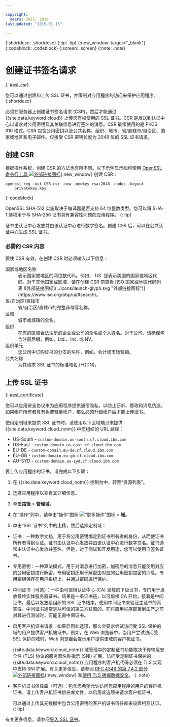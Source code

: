 ```yaml
---

copyright:
  years: 2015, 2019
lastupdated: "2019-01-15"

---
```


{:shortdesc: .shortdesc}
{:tip: .tip}
{:new_window: target="_blank"}
{:codeblock: .codeblock}
{:screen: .screen}
{:note: .note}

# 创建证书签名请求
{: #ssl_csr}

您可以通过创建和上传 SSL 证书，并限制对应用程序的访问来保护应用程序。
{:shortdesc}

必须在服务器上创建证书签名请求 (CSR)，然后才能通过 {{site.data.keyword.cloud}} 上传您有权使用的 SSL 证书。CSR 是发送到认证中心以请求对公用密钥及其关联信息进行签名的消息。CSR 最常使用的是 PKCS #10 格式。CSR 包含公用密钥以及公共名称、组织、城市、省/直辖市/自治区、国家或地区和电子邮件。仅接受 CSR 密钥长度为 2048 位的 SSL 证书请求。

## 创建 CSR

根据操作系统，创建 CSR 的方法也有所不同。以下示例显示如何使用 [OpenSSL 命令行工具 ![外部链接图标](../icons/launch-glyph.svg "外部链接图标")](http://www.openssl.org/){:new_window} 创建 CSR：

```
openssl req -out CSR.csr -new -newkey rsa:2048 -nodes -keyout
    privatekey.key
```
{: codeblock}

OpenSSL SHA-512 实施取决于编译器是否支持 64 位整数类型。您可以将 SHA-1 选项用于与 SHA-256 证书具有兼容性问题的应用程序。
{: tip}

证书由认证中心发放并由该认证中心进行数字签名。创建 CSR 后，可以在公共认证中心生成 SSL 证书。

### 必需的 CSR 内容

要使 CSR 有效，在创建 CSR 时必须输入以下信息：

<dl>
<dt>国家或地区名称</dt>
<dd>表示国家或地区的两位数代码。例如，`US` 是表示美国的国家或地区代码。对于其他国家或区域，请在创建 CSR 前查看 [ISO 国家或地区代码列表 ![外部链接图标](../icons/launch-glyph.svg "外部链接图标")](https://www.iso.org/obp/ui/#search)。
</dd>
<dt>省/自治区/直辖市</dt>
<dd>省/自治区/直辖市的完整非缩写名称。</dd>
<dt>区域</dt>
<dd>城市或城镇的全名。</dd>
<dt>组织</dt>
<dd>在您的区域合法注册的企业或公司的全名或个人姓名。对于公司，请确保包含注册后缀，例如，Ltd.、Inc. 或 NV。</dd>
<dt>组织单元</dt>
<dd>您公司中订购证书的分支的名称，例如，会计或市场营销。</dd>
<dt>公共名称</dt>
<dd>为其请求 SSL 证书的标准域名 (FQDN)。</dd>
</dl>

## 上传 SSL 证书
{: #ssl_certificate}

您可以应用安全协议来为应用程序提供通信隐私，以防止窃听、篡改和消息伪造。如果帐户所有者具有免费轻量帐户，那么必须升级帐户后才能上传证书。

使用定制域来提供 SSL 证书时，请使用以下区域端点来提供 {{site.data.keyword.cloud_notm}} 中您组织的 URL 路径：

* US-South - `custom-domain.us-south.cf.cloud.ibm.com`
* US-East - `custom-domain.us-east.cf.cloud.ibm.com`
* EU-DE - `custom-domain.eu-de.cf.cloud.ibm.com`
* EU-GB - `custom-domain.eu-gb.cf.cloud.ibm.com`
* AU-SYD - `custom-domain.au-syd.cf.cloud.ibm.com`

要上传应用程序的证书，请完成以下步骤：

1. 在 {{site.data.keyword.cloud_notm}} 控制台中，转至“资源列表”。

2. 选择应用程序以查看其详细信息。

3. 单击**路径** > **管理域**。

4. 在“操作”列中，请单击“操作”图标 ![“更多操作”图标](../icons/action-menu-icon.svg) > **域**。

5. 单击“SSL 证书”列中的**上传**，然后选择定制域：
  
  * 证书：一种数字文档，用于将公用密钥绑定到证书所有者的身份，从而使证书所有者得到认证。证书由认证中心发放并由该认证中心进行数字签名。证书通常由认证中心发放并签名。但是，对于测试和开发用途，您可以使用自签名证书。
  * 专用密钥：一种算法模式，用于对消息进行加密，加密后的消息只能使用对应的公用密钥进行解密。专用密钥还用于解密由对应的公用密钥加密的消息。专用密钥保存在用户系统上，并通过密码进行保护。
  * 中间证书（可选）：一种由可信根认证中心 (CA) 发放的下级证书，专门用于发放最终实体服务器证书。结果是一条证书链，以可信根 CA 开始，接着是中间证书，最后以发放给组织的 SSL 证书结束。使用中间证书来验证主证书的真实性。中间证书通常是从可信的第三方获取的。在将应用程序部署到生产之前对其进行测试时，可能无需中间证书。
  * 启用客户机证书请求：如果启用此选项，那么会要求尝试访问受 SSL 保护的域的用户提供客户机端证书。例如，在 Web 浏览器中，当用户尝试访问受 SSL 保护的域时，Web 浏览器会提示用户提供该域的客户机证书。 

    {{site.data.keyword.cloud_notm}} 域管理中的定制证书功能取决于传输层安全性 (TLS) 协议的服务器名称指示 (SNI) 扩展。访问受定制证书保护的 {{site.data.keyword.cloud_notm}} 应用程序的客户机代码必须在 TLS 实现中支持 SNI 扩展。有关更多信息，请参阅 [RFC 4346 的第 7.4.2 部分 ![外部链接图标](../icons/launch-glyph.svg "外部链接图标")](http://tools.ietf.org/html/rfc4346#section-7.4.2){:new_window} 和[使用 TLS 确保数据安全](/docs/get-support/appsectls.html)。
    {: note}
  
  * 客户机证书信任库（可选）：包含您希望允许访问您应用程序的用户的客户机证书。请上传客户机证书信任库文件，以启用此选项来请求客户机证书。
  
    可以通过上传其元数据中包含公用密钥的客户机证书信任库来设置相互认证。
  {: tip}

有关更多信息，请参阅[导入 SSL 证书](/docs/infrastructure/ssl-certificates/import-ssl-certificate.html#import-an-ssl-certificate)。


